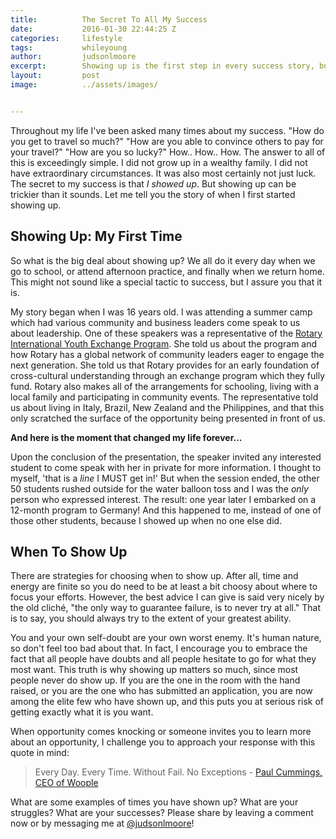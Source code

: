 ```yaml
---
title:			The Secret To All My Success
date:			2016-01-30 22:44:25 Z
categories:		lifestyle
tags:			whileyoung
author:			judsonlmoore
excerpt:		Showing up is the first step in every success story, but it can be hard to know where to put your efforts. Learn now from my first "showing up" story!
layout:			post
image:			../assets/images/


---
```


Throughout my life I've been asked many times about my success. "How do you get to travel so much?" "How are you able to convince others to pay for your travel?" "How are you so lucky?" How.. How.. How. The answer to all of this is exceedingly simple. I did not grow up in a wealthy family. I did not have extraordinary circumstances. It was also most certainly not just luck. The secret to my success is that _I showed up_. But showing up can be trickier than it sounds. Let me tell you the story of when I first started showing up.

## Showing Up: My First Time

So what is the big deal about showing up? We all do it every day when we go to school, or attend afternoon practice, and finally when we return home. This might not sound like a special tactic to success, but I assure you that it is.

My story began when I was 16 years old. I was attending a summer camp which had various community and business leaders come speak to us about leadership. One of these speakers was a representative of the [Rotary International Youth Exchange Program](https://www.rotary.org/en/get-involved/exchange-ideas/youth-exchanges). She told us about the program and how Rotary has a global network of community leaders eager to engage the next generation. She told us that Rotary provides for an early foundation of cross-cultural understanding through an exchange program which they fully fund. Rotary also makes all of the arrangements for schooling, living with a local family and participating in community events. The representative told us about living in Italy, Brazil, New Zealand and the Philippines, and that this only scratched the surface of the opportunity being presented in front of us.

**And here is the moment that changed my life forever...**

Upon the conclusion of the presentation, the speaker invited any interested student to come speak with her in private for more information. I thought to myself, 'that is a _line_ I MUST get in!' But when the session ended, the other 50 students rushed outside for the water balloon toss and I was the _only_ person who expressed interest. The result: one year later I embarked on a 12-month program to Germany! And this happened to me, instead of one of those other students, because I showed up when no one else did.

## When To Show Up

There are strategies for choosing when to show up. After all, time and energy are finite so you do need to be at least a bit choosy about where to focus your efforts. However, the best advice I can give is said very nicely by the old cliché, "the only way to guarantee failure, is to never try at all." That is to say, you should always try to the extent of your greatest ability.

You and your own self-doubt are your own worst enemy. It's human nature, so don't feel too bad about that. In fact, I encourage you to embrace the fact that all people have doubts and all people hesitate to go for what they most want. This truth is why showing up matters so much, since most people never do show up. If you are the one in the room with the hand raised, or you are the one who has submitted an application, you are now among the elite few who have shown up, and this puts you at serious risk of getting exactly what it is you want.

When opportunity comes knocking or someone invites you to learn more about an opportunity, I challenge you to approach your response with this quote in mind:

> Every Day. Every Time. Without Fail. No Exceptions - [Paul Cummings, CEO of Woople](http://paulcummings.com/)

What are some examples of times you have shown up? What are your struggles? What are your successes? Please share by leaving a comment now or by messaging me at [@judsonlmoore](http://twitter.com/judsonlmoore)!